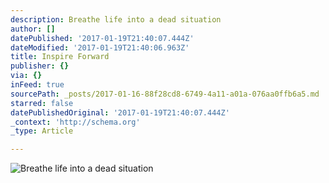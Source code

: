 ```yaml
---
description: Breathe life into a dead situation
author: []
datePublished: '2017-01-19T21:40:07.444Z'
dateModified: '2017-01-19T21:40:06.963Z'
title: Inspire Forward
publisher: {}
via: {}
inFeed: true
sourcePath: _posts/2017-01-16-88f28cd8-6749-4a11-a01a-076aa0ffb6a5.md
starred: false
datePublishedOriginal: '2017-01-19T21:40:07.444Z'
_context: 'http://schema.org'
_type: Article

---
```

![Breathe life into a dead situation](https://the-grid-user-content.s3-us-west-2.amazonaws.com/1d0aba3f-68c8-45b8-8896-46dbe50be0fa.jpg)